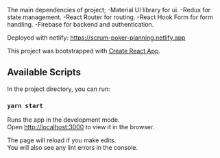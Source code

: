 The main dependencies of project;
  -Material UI library for ui.
  -Redux for state management.
  -React Router for routing.
  -React Hook Form for form handling.
  -Firebase for backend and authentication.
  
Deployed with netlify: https://scrum-poker-planning.netlify.app

This project was bootstrapped with [Create React App](https://github.com/facebook/create-react-app).

## Available Scripts

In the project directory, you can run:

### `yarn start`

Runs the app in the development mode.<br />
Open [http://localhost:3000](http://localhost:3000) to view it in the browser.

The page will reload if you make edits.<br />
You will also see any lint errors in the console.
